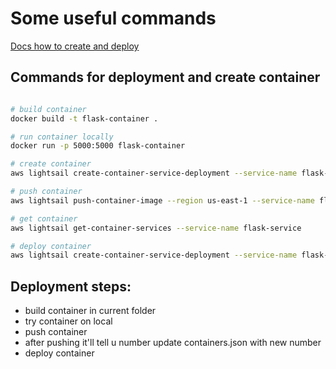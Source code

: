 # Some useful commands

[Docs how to create and deploy](https://aws.amazon.com/getting-started/hands-on/serve-a-flask-app/)

## Commands for deployment and create container

```bash

# build container
docker build -t flask-container .

# run container locally
docker run -p 5000:5000 flask-container 

# create container
aws lightsail create-container-service-deployment --service-name flask-service --containers file://containers.json --public-endpoint file://public-endpoint.json

# push container
aws lightsail push-container-image --region us-east-1 --service-name flask-service --label flask --image flask-container:latest

# get container
aws lightsail get-container-services --service-name flask-service

# deploy container
aws lightsail create-container-service-deployment --service-name flask-service --containers file://containers.json --public-endpoint file://public-endpoint.json
```

## Deployment steps:
- build container in current folder
- try container on local
- push container
- after pushing it'll tell u number update containers.json with new number
- deploy container 